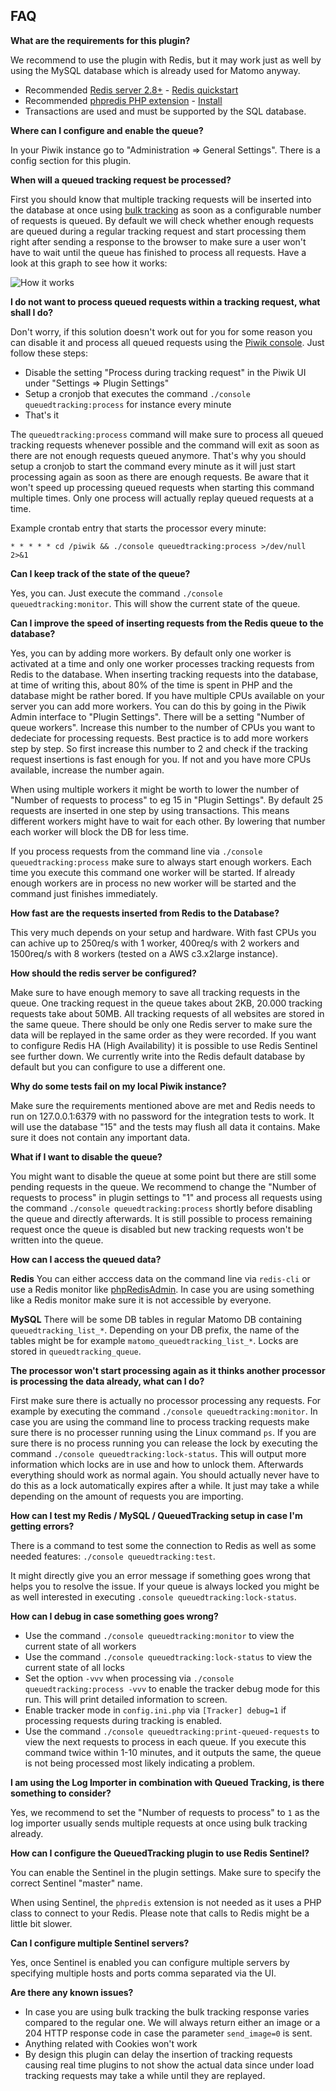 ## FAQ

__What are the requirements for this plugin?__

We recommend to use the plugin with Redis, but it may work just as well by using the MySQL database which is already used
for Matomo anyway.

* Recommended [Redis server 2.8+](http://redis.io/) - [Redis quickstart](http://redis.io/topics/quickstart)
* Recommended [phpredis PHP extension](https://github.com/nicolasff/phpredis) - [Install](https://github.com/nicolasff/phpredis#installingconfiguring)
* Transactions are used and must be supported by the SQL database.

__Where can I configure and enable the queue?__

In your Piwik instance go to "Administration => General Settings". There is a config section for this plugin.

__When will a queued tracking request be processed?__

First you should know that multiple tracking requests will be inserted into the database at once using
[bulk tracking](http://developer.piwik.org/api-reference/tracking-api#bulk-tracking) as soon as a configurable number
of requests is queued. By default we will check whether enough requests are queued during a regular tracking request
and start processing them right after sending a response to the browser to make sure a user won't have to wait until
the queue has finished to process all requests. Have a look at this graph to see how it works:

![How it works](https://raw.githubusercontent.com/piwik/plugin-QueuedTracking/master/docs/How_it_works.png)

__I do not want to process queued requests within a tracking request, what shall I do?__

Don't worry, if this solution doesn't work out for you for some reason you can disable it and process all queued
requests using the [Piwik console](http://developer.piwik.org/guides/piwik-on-the-command-line). Just follow these steps:

* Disable the setting "Process during tracking request" in the Piwik UI under "Settings => Plugin Settings"
* Setup a cronjob that executes the command `./console queuedtracking:process` for instance every minute
* That's it

The `queuedtracking:process` command will make sure to process all queued tracking requests whenever possible and the
command will exit as soon as there are not enough requests queued anymore. That's why you should setup a cronjob to start
the command every minute as it will just start processing again as soon as there are enough requests. Be aware that it won't
speed up processing queued requests when starting this command multiple times. Only one process will actually replay
queued requests at a time.

Example crontab entry that starts the processor every minute:

`* * * * * cd /piwik && ./console queuedtracking:process >/dev/null 2>&1`

__Can I keep track of the state of the queue?__

Yes, you can. Just execute the command `./console queuedtracking:monitor`. This will show the current state of the queue.

__Can I improve the speed of inserting requests from the Redis queue to the database?__

Yes, you can by adding more workers. By default only one worker is activated at a time and only one worker processes tracking requests from Redis to the database. When inserting tracking requests into the database, at time of writing this, about 80% of the time is spent in PHP and the database might be rather bored. If you have multiple CPUs available on your server you can add more workers. You can do this by going in the Piwik Admin interface to "Plugin Settings". There will be a setting "Number of queue workers". Increase this number to the number of CPUs you want to dedeciate for processing requests. Best practice is to add more workers step by step. So first increase this number to 2 and check if the tracking request insertions is fast enough for you. If not and you have more CPUs available, increase the number again.

When using multiple workers it might be worth to lower the number of "Number of requests to process" to eg 15 in "Plugin Settings". By default 25 requests are inserted in one step by using transactions. This means different workers might have to wait for each other. By lowering that number each worker will block the DB for less time.

If you process requests from the command line via `./console queuedtracking:process` make sure to always start enough workers. Each time you execute this command one worker will be started. If already enough workers are in process no new worker will be started and the command just finishes immediately.

__How fast are the requests inserted from Redis to the Database?__

This very much depends on your setup and hardware. With fast CPUs you can achive up to 250req/s with 1 worker, 400req/s with 2 workers and 1500req/s with 8 workers (tested on a AWS c3.x2large instance).

__How should the redis server be configured?__

Make sure to have enough memory to save all tracking requests in the queue. One tracking request in the queue takes about 2KB,
20.000 tracking requests take about 50MB. All tracking requests of all websites are stored in the same queue.
There should be only one Redis server to make sure the data will be replayed in the same order as they were recorded.
If you want to configure Redis HA (High Availability) it is possible to use Redis Sentinel see further down.
We currently write into the Redis default database by default but you can configure to use a different one.

__Why do some tests fail on my local Piwik instance?__

Make sure the requirements mentioned above are met and Redis needs to run on 127.0.0.1:6379 with no password for the
integration tests to work. It will use the database "15" and the tests may flush all data it contains. Make sure
it does not contain any important data.

__What if I want to disable the queue?__

You might want to disable the queue at some point but there are still some pending requests in the queue. We recommend to
change the "Number of requests to process" in plugin settings to "1" and process all requests using the command
`./console queuedtracking:process` shortly before disabling the queue and directly afterwards. It is still possible to
process remaining request once the queue is disabled but new tracking requests won't be written into the queue.

__How can I access the queued data?__

**Redis**
You can either acccess data on the command line via `redis-cli` or use a Redis monitor like [phpRedisAdmin](https://github.com/ErikDubbelboer/phpRedisAdmin).
In case you are using something like a Redis monitor make sure it is not accessible by everyone.

**MySQL**
There will be some DB tables in regular Matomo DB containing `queuedtracking_list_*`. Depending on your DB prefix, the name
of the tables might be for example `matomo_queuedtracking_list_*`. Locks are stored in `queuedtracking_queue`.

__The processor won't start processing again as it thinks another processor is processing the data already, what can I do?__

First make sure there is actually no processor processing any requests. For example by executing the command
`./console queuedtracking:monitor`. In case you are using the command line to process tracking requests make sure there
is no processer running using the Linux command `ps`. If you are sure there is no process running you can release the lock
by executing the command `./console queuedtracking:lock-status`. This will output more information which locks are in use and how to unlock them. Afterwards everything should work as normal again.
You should actually never have to do this as a lock automatically expires after a while. It just may take a while depending
on the amount of requests you are importing.

__How can I test my Redis / MySQL / QueuedTracking setup in case I'm getting errors?__

There is a command to test some the connection to Redis as well as some needed features: `./console queuedtracking:test`.

It might directly give you an error message if something goes wrong that helps you to resolve the issue. If your queue
is always locked you might be as well interested in executing `.console queuedtracking:lock-status`.

__How can I debug in case something goes wrong?__

* Use the command `./console queuedtracking:monitor` to view the current state of all workers
* Use the command `./console queuedtracking:lock-status` to view the current state of all locks
* Set the option `-vvv` when processing via `./console queuedtracking:process -vvv` to enable the tracker debug mode for this run. This will print detailed information to screen.
* Enable tracker mode in `config.ini.php` via `[Tracker] debug=1` if processing requests during tracking is enabled.
* Use the command `./console queuedtracking:print-queued-requests` to view the next requests to process in each queue. If you execute this command twice within 1-10 minutes, and it outputs the same, the queue is not being processed most likely indicating a problem.

__I am using the Log Importer in combination with Queued Tracking, is there something to consider?__

Yes, we recommend to set the "Number of requests to process" to `1` as the log importer usually sends multiple requests at once using bulk tracking already.

__How can I configure the QueuedTracking plugin to use Redis Sentinel?__

You can enable the Sentinel in the plugin settings. Make sure to specify the correct Sentinel "master" name.

When using Sentinel, the `phpredis` extension is not needed as it uses a PHP class to connect to your Redis. Please note that calls to Redis might be a little bit slower.

__Can I configure multiple Sentinel servers?__

Yes, once Sentinel is enabled you can configure multiple servers by specifying multiple hosts and ports comma separated via the UI.

__Are there any known issues?__

* In case you are using bulk tracking the bulk tracking response varies compared to the regular one. We will always return
 either an image or a 204 HTTP response code in case the parameter `send_image=0` is sent.
* Anything related with Cookies won't work
* By design this plugin can delay the insertion of tracking requests causing real time plugins to not show the actual data since
 under load tracking requests may take a while until they are replayed.
